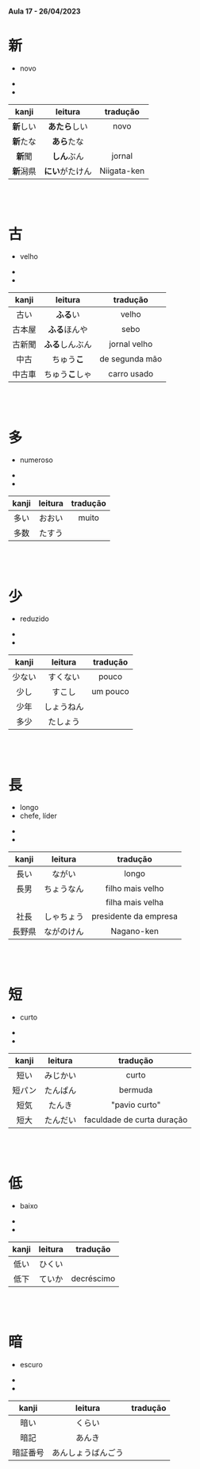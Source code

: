 #### Aula 17 - 26/04/2023


# 新

- novo

<ul><li></li><li></li></ul>

| kanji | leitura | tradução |
|:---:|:---:|:---:|
| **新**しい | **あたら**しい | novo |
| **新**たな | **あら**たな |  |
| **新**聞 | **しん**ぶん | jornal |
| **新**潟県 | **にい**がたけん | Niigata-ken |

<br><br>


# 古

- velho

<ul><li></li><li></li></ul>

| kanji | leitura | tradução |
|:---:|:---:|:---:|
| 古い | **ふる**い | velho |
| 古本屋 | **ふる**ほんや | sebo |
| 古新聞 | **ふる**しんぶん | jornal velho |
| 中古 | ちゅう**こ** | de segunda mão |
| 中古車 | ちゅう**こ**しゃ | carro usado |

<br><br>


# 多

- numeroso

<ul><li></li><li></li></ul>

| kanji | leitura | tradução |
|:---:|:---:|:---:|
| 多い | おおい | muito |
| 多数 | たすう |  |

<br><br>


# 少

- reduzido

<ul><li></li><li></li></ul>

| kanji | leitura | tradução |
|:---:|:---:|:---:|
| 少ない | すくない | pouco |
|少し | すこし | um pouco |
| 少年 | しょうねん |  |
| 多少 | たしょう |  |

<br><br>


# 長

- longo
- chefe, líder

<ul><li></li><li></li></ul>

| kanji | leitura | tradução |
|:---:|:---:|:---:|
| 長い | ながい | longo |
| 長男 | ちょうなん | filho mais velho |
|  |  | filha mais velha |      
| 社長 | しゃちょう | presidente da empresa |
| 長野県 | ながのけん | Nagano-ken |

<br><br>


# 短

- curto

<ul><li></li><li></li></ul>

| kanji | leitura | tradução |
|:---:|:---:|:---:|
| 短い | みじかい | curto |
| 短パン | たんぱん | bermuda |
| 短気 | たんき | "pavio curto" |
| 短大 | たんだい | faculdade de curta duração |

<br><br>


# 低

- baixo

<ul><li></li><li></li></ul>

| kanji | leitura | tradução |
|:---:|:---:|:---:|
| 低い | ひくい |  |
| 低下 | ていか | decréscimo |

<br><br>


# 暗

- escuro

<ul><li></li><li></li></ul>

| kanji | leitura | tradução |
|:---:|:---:|:---:|
| 暗い | くらい |  |
| 暗記 | あんき |  |
| 暗証番号 | あんしょうばんごう |  |